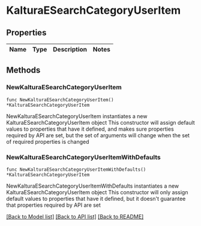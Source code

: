 # KalturaESearchCategoryUserItem

## Properties

Name | Type | Description | Notes
------------ | ------------- | ------------- | -------------

## Methods

### NewKalturaESearchCategoryUserItem

`func NewKalturaESearchCategoryUserItem() *KalturaESearchCategoryUserItem`

NewKalturaESearchCategoryUserItem instantiates a new KalturaESearchCategoryUserItem object
This constructor will assign default values to properties that have it defined,
and makes sure properties required by API are set, but the set of arguments
will change when the set of required properties is changed

### NewKalturaESearchCategoryUserItemWithDefaults

`func NewKalturaESearchCategoryUserItemWithDefaults() *KalturaESearchCategoryUserItem`

NewKalturaESearchCategoryUserItemWithDefaults instantiates a new KalturaESearchCategoryUserItem object
This constructor will only assign default values to properties that have it defined,
but it doesn't guarantee that properties required by API are set


[[Back to Model list]](../README.md#documentation-for-models) [[Back to API list]](../README.md#documentation-for-api-endpoints) [[Back to README]](../README.md)



